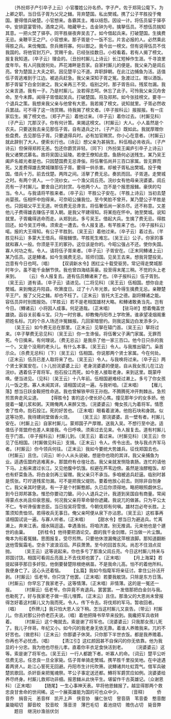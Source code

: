 <!-- { "loadSidebar": true } -->
　　〔外扮郑子产引卒子上云〕小官覆姓公孙名侨。字子产。佐于郑简公麾下。为上卿之职。当日伍子胥为父兄之雠。背弃楚国。私出樊城。携了公子芊胜投于俺国。要得借兵破楚。小官想来。各霸其主。难以结怨。因设一计。将伍员留于驿亭中。安排筵宴管待。酒席之间。暗藏甲士。击金钟为号。擒拏伍员。不想伍员揣知其意。一把火焚了驿亭。同芊胜昼夜奔吴去了。如今借起兵来。打破楚国。生擒费无忌。亲鞭平王之尸。小官想来。那子胥是个一饭不忘。片言必报的人。必然乘此得胜之兵。来伐俺国。奈兵微将寡。何以御之。我今出一榜文。但有说得伍员不伐我国的。将他官封万户。赏赐千金。已经张挂数日。小校看着。若有人揭了榜文。报复我知道。〔卒子云〕理会的。〔丑扮村厮儿上诗云〕长江短棹作生涯。千寻浪里度年华。有人问我居何处。芦花滩畔是吾家。自家村厮儿的便是。我父亲乃是闾丘亮。曾为楚国上大夫之职。因见楚平公不道。弃职辞朝。在此江边捕鱼为活。适值伍子胥逃难到于江边。被追兵赶急。我父亲深知子胥之冤。急渡过江。赠以酒饭。那子胥留下白金剑谢之。我父亲再三不受。临别之时。那子胥告曰。残浆勿漏。我父亲言道。我有一子。乃是村厮儿。汝若得志呵。休忘了此子。可怜我父亲沉舟舍命。至今未葬。闻得子胥借起吴兵。打破楚国。将及郑邦。如今张挂榜文。要寻一个退兵之策。我想来我父亲与他曾有大恩。我若揭了榜文。说知就里。子胥必然收兵罢战。可不得了这一场赏赐。待我揭了榜文者。〔卒子报科云〕报报报。有一庄家后生。揭了榜文也。〔郑子产云〕着他过来。〔卒子云〕着你过去。〔村厮见科〕〔子产云〕兀那汉子。你有何计策。来揭这榜文。〔村厮云〕大人。小人虽然是个农夫。只要送我去亲见那伍子胥。自有退兵之计。〔子产云〕既如此。我就厚赠你些盘费。去见那伍子胥。只要退得兵时。必有加官赐赏。你小心在意者。〔村厮云〕就此辞别了大人。便索长行也。〔诗云〕想父亲为甚捐生。料伍相必肯收兵。〔子产诗云〕但保得郑邦无恙。包还你爵赏非轻。〔同下〕〔外扮吴王阖庐引卒子上诗云〕我父诸樊忒慕名。故将吴国让延陵。若使王僚知此意。鱼肠何必送残生。某乃吴王阖庐名姬光者是也。只因楚国费无忌谗佞。将伍奢伍尚并三百口家属。皆无罪而死。又差费得雄去樊城赚那伍子胥。要得一倂杀害。却被子胥私出樊城。投于俺国。借兵十万。前去伐楚。两阵之间。活拏了费无忌。奏凯而回。子胥道。走樊城之时。有两个贤人。一个浣纱女。一个渔父闾丘亮。浣纱女有他母亲浣婆婆。闾丘亮有一子村厮儿。要舍自己的封赏。与他两个人。岂不是个报恩报雠。豪侠的勾当。令人。与我请将芊胜来者。〔卒子云〕芊胜公子安在。〔芊胜上诗云〕当初去楚尚婴孩。伍相怀中抱得来。可奈昭公攘我位。至今笑脸不曾开。某乃楚公子芊胜是也。只因祖父平王无道。听信费无忌谗言。将伍奢伍尚一家杀尽。还不称意。又差他儿子费得雄去赚伍子胥入朝。是我父芊建得知。将某抱在怀中。驰至樊城。说知就里。子胥纔得逃命而走。从郑到此。多亏吴王。借起大兵。生擒了费无忌。得胜回还。如今吴王呼唤。须索走一遭去。令人报复道。有芊胜来了也。〔卒子报科云〕喏。报的大王得知。有公子芊胜到。〔吴王云〕着他过来。〔卒子云〕着过去。〔芊胜见科云〕多蒙大王借兵。得报雠恨。芊胜死生难忘。〔吴王云〕公子。你家的事就和寡人一般。你须是平王的冢孙。这位该是你的。今昭公强占不还。使你失国。寡人何功之有。令人。请将伍子胥来者。〔卒子云〕子胥安在。〔正末同鱄诸上云〕某乃伍员。这是鱄诸。如今生擒费无忌。班师归国。见吴王去来。想我背楚投吴。岂意有今日也呵。〔唱〕
　　【双调新水令】困红尘十载受驱劳。常记得走樊城那时年少。虽不能千金酬节侠。我也曾四海结英豪。投至得末尾三稍。不觉的头上老来到。
　　〔云〕令人报复去。道有伍员鱄诸来了也。〔卒子报科云〕伍子胥到。〔吴王云〕道有请。〔卒子云〕请进见。〔二将见科〕〔吴王云〕伍相国。想你自走樊城。来到俺这丹阳县。吹箫度日。过了十八年光景。如今得生擒费无忌。亲鞭楚平王尸。报了父兄之雠。却也不枉了。〔正末云〕皆托大王之德。副将鱄诸之能。容伍员异时别图报効。〔芊胜云〕若不是老相国雄材大略。和鱄诸敢勇当先。岂有今日。〔鱄诸云〕小将因人成事。何足道哉。〔正末唱〕
　　【驻马听】想着俺盖世雄骁。函谷关前看斗宝。只为一时穷暴。却教俺丹阳市上学吹箫。谁承望凌烟阁重把姓名标。兀的个杀人场还许冤雠报。几回家暗窨约。则我这鬓边白发添多少。
　　〔吴王云〕如今费无忌在那里。〔正末云〕见拏在辕门首。〔吴王云〕拏将过来。〔卒子拏费无忌见科〕〔吴王云〕你一生谗佞。将伍奢父子满门家属。无罪而死。今日擒来。有何理说。〔费无忌云〕是我杀了他一家三百口。他今日只杀的我一个。又是个没用的老头儿。有什么本事。〔吴王云〕令人。与我推出辕门。枭首示众。〔杀费无忌科〕〔下〕〔吴王云〕伍相国。你说那两个贤士家属。今在何处。〔正末云〕伍员已差人取将来了也。〔吴王云〕令人。与我唤将过来。〔卒子云〕两个贤士家属安在。〔卜儿扮浣婆婆上云〕老身浣婆婆的便是。自从我女孩儿在江边浣纱。遇着伍子胥将军。抱石投江而死。如今差人接取老身。来到这里。既蒙呼唤。便当进见。〔见科〕〔吴王云〕十八年前。伍相国避难经过濑上。多亏了你女孩儿一饭之恩。寡人未闻其详。请相国试说一遍。与我听咱。〔正末唱〕
　　【雁儿落】想当日跃金鞍把性命逃。我也曾解铁甲将王孙抱。不腾腾死冲开荆棘丛。急煎煎苦奔走风尘道。
　　【得胜令】害的这小使长好心焦。撞见那年少的女多娇。他提着一罐儿浆和粥。天赐俺两人来醉又饱。〔浣婆婆云〕俺女孩儿为着将军。情愿舍了性命。抱石投江。死的好苦也。〔正末唱〕眼看着波涛。他抱石块和身跳。似这等功劳。我待建祠堂做香火烧。
　　〔吴王云〕那浣婆婆。且一壁有者。村厮儿安在。〔村厮上云〕自家村厮儿。蒙郑国子产厚赠。送我入吴。不想行至中途。适值伍子胥盟府也差人来接我。今日呼唤。须索过去见来。令人报复去。道有村厮儿在于门首。〔卒子报科云〕村厮儿到。〔吴王云〕着过来。〔村厮见科〕〔吴王云〕你见了伍相国。〔村厮做见科云〕支揖。〔正末云〕令人。传令出去。快与我点齐军马者。〔村厮云〕你今领兵何往。〔正末云〕我如今要统大势雄兵。征伐郑国去也。〔村厮云〕且住。〔词云〕听小人从头说破。想是你也晓的其详。我父亲捕鱼为业。适遇伍盟府逃难离乡。那盟府有仓徨壮态。我父亲就发恻隐衷肠。连忙的请他下马。上船来渡过长江。又见他腹中饥饿。权避在芦苇边傍。虽然是浊醪粗饭。却也有虾菜鱼汤。将白金剑再三留赠。我父亲只不承当。多咱被追兵赶逼。临别时甚是慌张。叮咛道残浆勿漏。可不是把我父堤防。要着他放心前去。则除非自刎身亡。我父亲其时便说。有一子是个村厮憨郎。久已后你须得地。略把眼照觑休忘。到今日郑邦甚急。惟恐你要动刀鎗。问小人退兵之计。我道到吴国自有商量。常闻得蒙点水尚且仰泉思报。何况我父亲将草命替你遮藏。我说兀的做甚。只为平公太不仁。专听谗佞害忠臣。当日投吴将雪恨。今朝伐郑有何嗔。雄材岂必夸长胜。上策须知贵恤邻。若得收兵无事日。俺父亲呵便从泉下亦沾恩。〔吴王云〕这桩事再请相国试说一遍。与寡人听者。〔正末唱〕
　　【甜水令】想当日为避追兵。忙离濑上。奔来江表。烟水隔迢遥。幸遇渔翁。将咱济渡。别无推调。元来他也是个遯世的由巢。
　　【折桂令】他待要把酒论交。觑的我千金剑赠。只当做一片尘飘。俺本为衔着冤雠。思图报复。受尽煎熬。只要他休泄漏俺这萍根浪脚。那知道翻断送他雪鬓霜毛。空余下波浪滔滔。芦荻萧萧。至今的回首东风。尚忍不住泪点双抛。
　　〔吴王云〕这等说起来。你也多亏了那渔父闾丘亮。今日这村厮儿特来与郑国讨饶。相国可看闾丘亮面上不去伐郑也罢了。〔正末唱〕
　　【月上海棠】若提起驿亭那日多奸狡。他倒要替楚除根绝祸苗。不是我命儿高。怕不的着他所料。我便身亡了。这心头还着恼。
　　【幺篇】我如今指麾军将亲征讨。拿住公孙活开剥。〔村厮云〕伍老爷。你只饶了他罢。〔正末唱〕若要我躭饶。只除是东方日落。〔村厮云〕你早忘了我家老子。这等情薄。〔正末唱〕非情薄。这的是一冤还一报。
　　〔村厮云〕伍老爷。你异竟不肯退兵。罢罢罢。一发借那把白金剑与我。也勒死了。好与我家老子做一搭儿埋葬。〔正末云〕且住。那渔父的大恩尚未曾报得怎好着这村厮儿又为我而死。令人。传下令去。将伐郑的军马。暂收回者。〔唱〕
　　【乔牌儿】我只怕大恩人没下稍。怎当这村厮儿又哀告。〔带云〕村厮儿。你去对那公孙侨老匹夫说。〔唱〕着他把降书早早来投到。我纔把军兵收转着。
　　〔村厮云〕这个俺就去。索是谢了将军也。〔浣婆婆云〕只我那女孩儿死了。我儿子伴哥。年纪又小。如今闪的我老身无依无靠。着谁人养赡我来。兀的不好苦也。〔做悲科〕〔正末云〕你那婆子休哭。只你那下半世衣饭。都是我养赡着。你再也不必忧虑。〔唱〕
　　【清江引】这红颜因甚不自保闪的你无依靠。他为我显的十分忠。我为他也尽些儿孝。直着你丰衣足食快活到老。
　　〔浣婆婆云〕这等。索是谢了将军也。〔吴王云〕一行人都跪下者。听寡人的命。〔词云〕楚平公听信费无忌。任忠良一旦全家毙。伍子胥单骑走樊城。携芊胜千里投吴地。在中途遇着两贤人。赴江心誓死无回避。丹阳市生计托吹箫。说鱄诸共吐虹霓气。借军兵破楚凯歌回。杀奸臣亲把冤魂祭。芊公子事定送还都。鱄将军爵赏应如例。浣婆婆给养尽终身。村厮儿救郑功非细。报恩雠从此快平生。堪留作千古英雄记。〔众谢恩科〕〔正末唱〕
　　【随尾】一生心事神天表。早将他恩雠报了。越显得那两个救忠良甘舍命的世间稀。这一个展英雄能为国的可也众中少。
　　〔音释〕
　　侨音乔　捐音元　恙音样　凯开上声　侠音协　攘仁张切　窨音荫　苇音委　憨音酣　巢锄昭切　脚音皎　狡音皎　落音涝　薄巴毛切　着池烧切　赡伤占切　毙音弊
　　题目　继浣纱渔翁伏剑　
